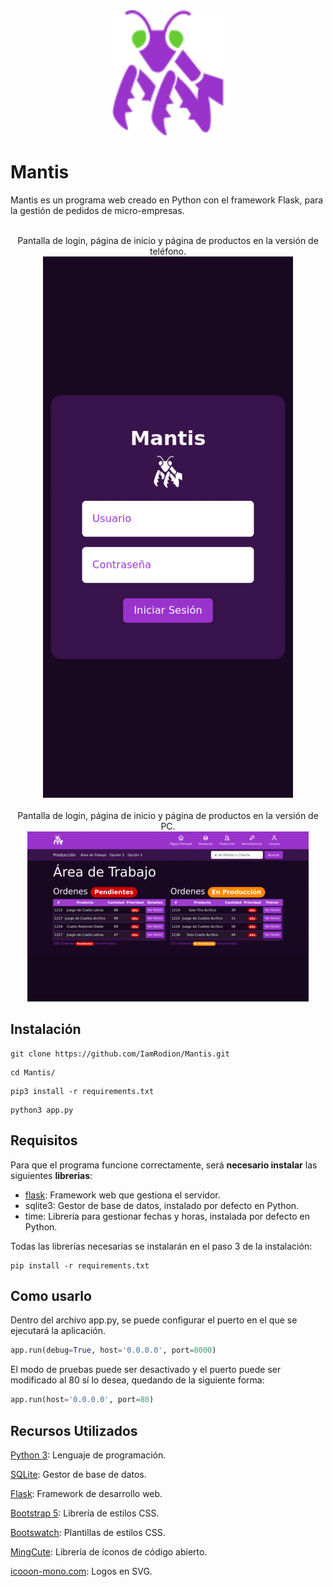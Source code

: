 <div align="center">
<img style="width: 200px;" src="static/Image/Mantis Purpura y Verde.svg"/>
</div>

# Mantis
Mantis es un programa web creado en Python con el framework Flask, para la gestión de pedidos de micro-empresas.

</br>


<div align="center">
    <div>
        <div>Pantalla de login, página de inicio y página de productos en la versión de teléfono.</div>
        <img src="extras/img/Mantis Phone.gif"/>
    </div>
    </br>
    <div>
        <div>Pantalla de login, página de inicio y página de productos en la versión de PC.</div>
        <img style="width: 450px;" src="extras/img/Mantis PC.gif"/>
    </div>
</div>


## Instalación

```
git clone https://github.com/IamRodion/Mantis.git
```
```
cd Mantis/
```
```
pip3 install -r requirements.txt
```
```
python3 app.py
```

## Requisitos

Para que el programa funcione correctamente, será **necesario instalar** las siguientes **librerias**:

* [flask](https://pypi.org/project/Flask/ "Ir a flask en PyPI"): Framework web que gestiona el servidor.
* sqlite3: Gestor de base de datos, instalado por defecto en Python.
* time: Librería para gestionar fechas y horas, instalada por defecto en Python.

Todas las librerías necesarias se instalarán en el paso 3 de la instalación:
```
pip install -r requirements.txt
```

## Como usarlo
Dentro del archivo app.py, se puede configurar el puerto en el que se ejecutará la aplicación.

```py
app.run(debug=True, host='0.0.0.0', port=8000)
```

El modo de pruebas puede ser desactivado y el puerto puede ser modificado al 80 sí lo desea, quedando de la siguiente forma:

```py
app.run(host='0.0.0.0', port=80)
```

## Recursos Utilizados

[Python 3](https://www.python.org/): Lenguaje de programación.

[SQLite](https://sqlite.org/index.html): Gestor de base de datos.

[Flask](https://flask.palletsprojects.com/en/2.2.x/): Framework de desarrollo web.

[Bootstrap 5](https://getbootstrap.com/): Librería de estilos CSS.

[Bootswatch](https://bootswatch.com/cyborg/): Plantillas de estilos CSS.

[MingCute](https://www.mingcute.com/): Librería de íconos de código abierto.

[icooon-mono.com](https://icooon-mono.com/13825-%e3%82%ab%e3%83%9e%e3%82%ad%e3%83%aa%e3%82%a2%e3%82%a4%e3%82%b3%e3%83%b31/?): Logos en SVG.